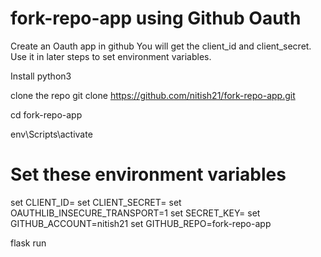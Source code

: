# fork-repo-app using Github Oauth

Create an Oauth app in github
You will get the client_id and client_secret. Use it in later steps to set environment variables.

Install python3

clone the repo
git clone https://github.com/nitish21/fork-repo-app.git

cd fork-repo-app

env\Scripts\activate

# Set these environment variables

set CLIENT_ID=<your client id>
set CLIENT_SECRET=<your client secret>
set OAUTHLIB_INSECURE_TRANSPORT=1
set SECRET_KEY=<secret key>
set GITHUB_ACCOUNT=nitish21
set GITHUB_REPO=fork-repo-app

flask run
